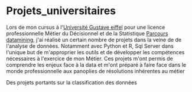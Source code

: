 # Projets_universitaires
Lors de mon cursus à l'[Université Gustave eiffel](https://www.univ-gustave-eiffel.fr/) pour une licence professionnelle Métier du Décisionnel et de la Statistique [Parcours datamining](https://formations.univ-gustave-eiffel.fr/index.php?id=1941&tx_agof_brochure%5Bbrochure%5D=267&tx_agof_brochure%5Baction%5D=show&tx_agof_brochure%5Bcontroller%5D=Brochure&cHash=38a48ca9a6c7f6721e98e21da972ec1e), j'ai réalisé un certain nombre de  projets dans la veine de de l'analyse de données. Notamment avec Python et R, Sql Server dans l'unique but de m'approprier les outils et de développer les compétences nécessaires à l'exercice de mon Métier. Ces projets m'ont permis de comprendre les enjeux face à la data et m'ont préparé à faire face dans le monde professionnelle aux panoplies de résolutions inhérentes au métier


Des projets portants sur la classification des données
